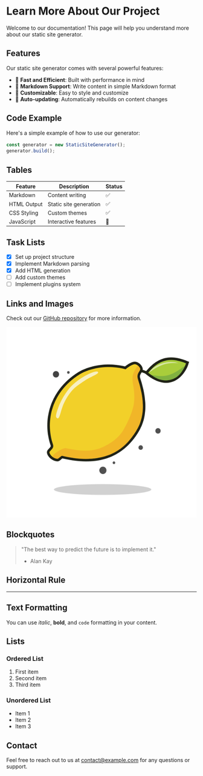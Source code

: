 # Learn More About Our Project

Welcome to our documentation! This page will help you understand more about our static site generator.

## Features

Our static site generator comes with several powerful features:

- 🚀 **Fast and Efficient**: Built with performance in mind
- 📝 **Markdown Support**: Write content in simple Markdown format
- 🎨 **Customizable**: Easy to style and customize
- 🔄 **Auto-updating**: Automatically rebuilds on content changes

## Code Example

Here's a simple example of how to use our generator:

```javascript
const generator = new StaticSiteGenerator();
generator.build();
```

## Tables

| Feature | Description | Status |
|---------|-------------|--------|
| Markdown | Content writing | ✅ |
| HTML Output | Static site generation | ✅ |
| CSS Styling | Custom themes | ✅ |
| JavaScript | Interactive features | 🚧 |

## Task Lists

- [x] Set up project structure
- [x] Implement Markdown parsing
- [x] Add HTML generation
- [ ] Add custom themes
- [ ] Implement plugins system

## Links and Images

Check out our [GitHub repository](https://github.com/yourusername/static-site-builder) for more information.

![Project Logo](../public/img/logo_white_bg.svg)

## Blockquotes

> "The best way to predict the future is to implement it."
> - Alan Kay

## Horizontal Rule

---

## Text Formatting

You can use *italic*, **bold**, and `code` formatting in your content.

## Lists

### Ordered List
1. First item
2. Second item
3. Third item

### Unordered List
* Item 1
* Item 2
* Item 3

## Contact

Feel free to reach out to us at [contact@example.com](mailto:contact@example.com) for any questions or support.
